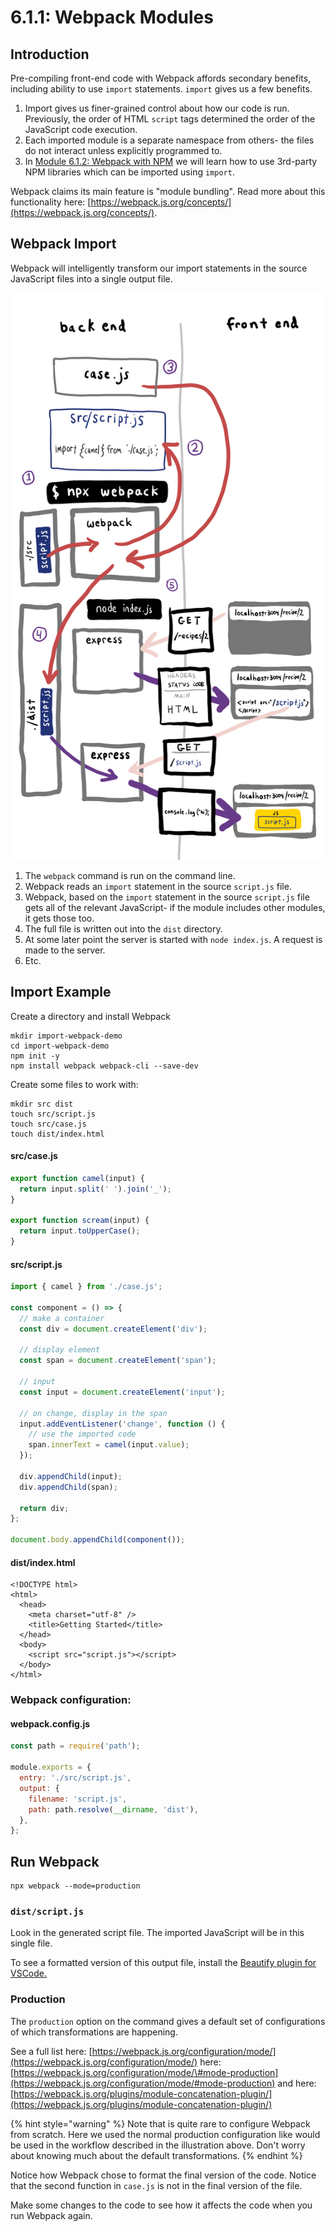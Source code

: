 # 6.1.1: Webpack Modules

## Introduction

Pre-compiling front-end code with Webpack affords secondary benefits, including ability to use `import` statements. `import` gives us a few benefits.

1. Import gives us finer-grained control about how our code is run. Previously, the order of HTML `script` tags determined the order of the JavaScript code execution.
2. Each imported module is a separate namespace from others- the files do not interact unless explicitly programmed to.
3. In [Module 6.1.2: Webpack with NPM](6.1.2-npm.md) we will learn how to use 3rd-party NPM libraries which can be imported using `import`.

Webpack claims its main feature is "module bundling". Read more about this functionality here: [https://webpack.js.org/concepts/](https://webpack.js.org/concepts/).

## Webpack Import

Webpack will intelligently transform our import statements in the source JavaScript files into a single output file.

![](../../.gitbook/assets/webpack-import-2.jpg)

1. The `webpack` command is run on the command line.
2. Webpack reads an `import` statement in the source `script.js` file.
3. Webpack, based on the `import` statement in the source `script.js` file gets all of the relevant JavaScript- if the module includes other modules, it gets those too.
4. The full file is written out into the `dist` directory.
5. At some later point the server is started with `node index.js`. A request is made to the server.
6. Etc.

## Import Example

Create a directory and install Webpack

```text
mkdir import-webpack-demo
cd import-webpack-demo
npm init -y
npm install webpack webpack-cli --save-dev
```

Create some files to work with:

```text
mkdir src dist
touch src/script.js
touch src/case.js
touch dist/index.html
```

#### src/case.js

```javascript
export function camel(input) {
  return input.split(' ').join('_');
}

export function scream(input) {
  return input.toUpperCase();
}
```

#### src/script.js

```javascript
import { camel } from './case.js';

const component = () => {
  // make a container
  const div = document.createElement('div');

  // display element
  const span = document.createElement('span');

  // input
  const input = document.createElement('input');

  // on change, display in the span
  input.addEventListener('change', function () {
    // use the imported code
    span.innerText = camel(input.value);
  });

  div.appendChild(input);
  div.appendChild(span);

  return div;
};

document.body.appendChild(component());
```

#### dist/index.html

```markup
<!DOCTYPE html>
<html>
  <head>
    <meta charset="utf-8" />
    <title>Getting Started</title>
  </head>
  <body>
    <script src="script.js"></script>
  </body>
</html>
```

### Webpack configuration:

#### webpack.config.js

```javascript
const path = require('path');

module.exports = {
  entry: './src/script.js',
  output: {
    filename: 'script.js',
    path: path.resolve(__dirname, 'dist'),
  },
};
```

## Run Webpack

```text
npx webpack --mode=production
```

### `dist/script.js`

Look in the generated script file. The imported JavaScript will be in this single file.

To see a formatted version of this output file, install the [Beautify plugin for VSCode.](https://marketplace.visualstudio.com/items?itemName=HookyQR.beautify)

### Production

The `production` option on the command gives a default set of configurations of which transformations are happening.

See a full list here: [https://webpack.js.org/configuration/mode/](https://webpack.js.org/configuration/mode/) here: [https://webpack.js.org/configuration/mode/\#mode-production](https://webpack.js.org/configuration/mode/#mode-production) and here: [https://webpack.js.org/plugins/module-concatenation-plugin/](https://webpack.js.org/plugins/module-concatenation-plugin/)

{% hint style="warning" %}
Note that is quite rare to configure Webpack from scratch. Here we used the normal production configuration like would be used in the workflow described in the illustration above. Don't worry about knowing much about the default transformations.
{% endhint %}

Notice how Webpack chose to format the final version of the code. Notice that the second function in `case.js` is not in the final version of the file.

Make some changes to the code to see how it affects the code when you run Webpack again.


